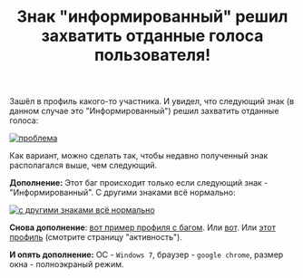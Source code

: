 ﻿---
title: "Знак &quot;информированный&quot; решил захватить отданные голоса пользователя!"
se.owner.user_id: 532877
se.owner.display_name: "Зонтик"
se.owner.link: "https://ru.meta.stackoverflow.com/users/532877/%d0%97%d0%be%d0%bd%d1%82%d0%b8%d0%ba"
se.link: "https://ru.meta.stackoverflow.com/questions/12488/%d0%97%d0%bd%d0%b0%d0%ba-%d0%b8%d0%bd%d1%84%d0%be%d1%80%d0%bc%d0%b8%d1%80%d0%be%d0%b2%d0%b0%d0%bd%d0%bd%d1%8b%d0%b9-%d1%80%d0%b5%d1%88%d0%b8%d0%bb-%d0%b7%d0%b0%d1%85%d0%b2%d0%b0%d1%82%d0%b8%d1%82%d1%8c-%d0%be%d1%82%d0%b4%d0%b0%d0%bd%d0%bd%d1%8b%d0%b5-%d0%b3%d0%be%d0%bb%d0%be%d1%81%d0%b0-%d0%bf%d0%be%d0%bb%d1%8c%d0%b7%d0%be%d0%b2%d0%b0%d1%82%d0%b5%d0%bb%d1%8f"
se.question_id: 12488
se.post_type: question
---
<p>Зашёл в профиль какого-то участника. И увидел, что следующий знак (в данном случае это &quot;Информированный&quot;)  решил захватить отданные голоса:</p>
<p><a href="https://i.stack.imgur.com/iALBx.png" rel="nofollow noreferrer"><img src="https://i.stack.imgur.com/iALBx.png" alt="проблема" /></a></p>
<p>Как вариант, можно сделать так, чтобы
недавно полученный знак располагался выше, чем следующий.</p>
<p><strong>Дополнение:</strong>
Этот баг происходит только если следующий знак - &quot;Информированный&quot;. С другими знаками всё нормально:</p>
<p><a href="https://i.stack.imgur.com/QYwYI.png" rel="nofollow noreferrer"><img src="https://i.stack.imgur.com/QYwYI.png" alt="с другими знаками всё нормально" /></a></p>
<p><strong>Снова дополнение</strong>: <a href="https://ru.stackoverflow.com/users/547316/user2145125?tab=topactivity">вот пример профиля с багом</a>.
Или <a href="https://ru.stackoverflow.com/users/547125/%d0%91%d0%b0%d0%b7-%d1%81%d0%b2%d0%b5%d1%82%d0%b8%d0%ba?tab=topactivity">вот</a>. Или <a href="https://ru.stackoverflow.com/users/547393/mrzodvig?tab=topactivity">этот профиль</a> (смотрите страницу &quot;активность&quot;).</p>
<p><strong>И опять дополнение:</strong> ОС - <code>Windows 7</code>, браузер - <code>google chrome</code>, размер окна - полноэкраный режим.</p>
